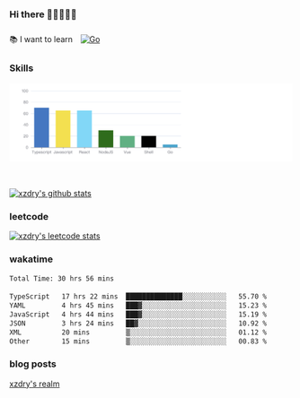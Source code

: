 ### Hi there 👋👋👋👋👋

 :books: I want to learn <a href="https://go.dev/" target="_blank"><img style="margin: 10px" src="https://profilinator.rishav.dev/skills-assets/go-original.svg" alt="Go" height="50" /></a>  

### Skills
![](img/2022-09-05-22-04-20.png)

<br />

[![xzdry's github stats](https://github-readme-stats.vercel.app/api?username=xzdry&count_private=true&show_icons=true&theme=vue)](https://github.com/xzdry)

### leetcode
[![xzdry's leetcode stats](https://leetcard.jacoblin.cool/xzdry-2?theme=light&font=Anek%20Kannada&site=cn)](https://leetcode.cn/u/xzdry-2/)

### wakatime
<!--START_SECTION:waka-->

```text
Total Time: 30 hrs 56 mins

TypeScript   17 hrs 22 mins  ██████████████░░░░░░░░░░░   55.70 %
YAML         4 hrs 45 mins   ███▓░░░░░░░░░░░░░░░░░░░░░   15.23 %
JavaScript   4 hrs 44 mins   ███▓░░░░░░░░░░░░░░░░░░░░░   15.19 %
JSON         3 hrs 24 mins   ██▓░░░░░░░░░░░░░░░░░░░░░░   10.92 %
XML          20 mins         ▒░░░░░░░░░░░░░░░░░░░░░░░░   01.12 %
Other        15 mins         ▒░░░░░░░░░░░░░░░░░░░░░░░░   00.83 %
```

<!--END_SECTION:waka-->

### blog posts
[xzdry's realm](https://www.justdry.net/)
